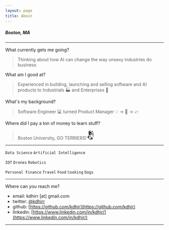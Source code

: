 ```yaml
---
layout: page
title: About
---
```


##### Boston, MA

- - - -

What currently gets me going?
> Thinking about how AI can change the way unsexy industries do business

What am I good at? 
> Experienced in building, launching and selling software and AI products to Industrials :factory: and Enterprises :office:

What's my background? 
> Software Engineer :computer:  turned Product Manager :bulb: -> :wrench: -> :chart_with_upwards_trend:

Where did I pay a ton of money to learn stuff?
> Boston University, GO TERRIERS! ![alt text](assets/rhett.gif "Rhett")

- - - -

`Data Science` `Artificial Intelligence` 

`IOT` `Drones` `Robotics`

`Personal Finance` `Travel` `Food` `Cooking` `Dogs`

- - - -

Where can you reach me?

>
* email: kdhirr [at] gmail.com
* twitter: [@kdhirr](https://twitter.com/kdhirr)
* github: [https://github.com/kdhir](https://github.com/kdhir)
* linkedin: [https://www.linkedin.com/in/kdhir/](https://www.linkedin.com/in/kdhir/)

- - - -
